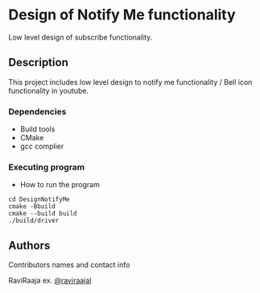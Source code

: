 # Design of Notify Me functionality

Low level design of subscribe functionality.

## Description

This project includes low level design to notify me functionality / Bell icon functionality in youtube.

### Dependencies

* Build tools
* CMake
* gcc complier

### Executing program

* How to run the program

```
cd DesignNotifyMe
cmake -Bbuild
cmake --build build
./build/driver
```


## Authors

Contributors names and contact info

RaviRaaja 
ex. [@raviraajal](https://www.linkedin.com/in/raviraajal/)

